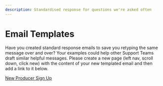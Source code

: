 ```yaml
---
description: Standardised response for questions we're asked often
---
```


# Email Templates

Have you created standard response emails to save you retyping the same message over and over? Your examples could help other Support Teams draft similar helpful messages. Please create a new page \(left nav, scroll down, click new\) with the content of your new templated email and then add a link to it below.

[New Producer Sign Up](new-producer-sign-up.md)



